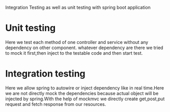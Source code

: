 Integration Testing as well as unit testing with spring boot application

Unit testing
=============
Here we test each method of one controller and service without any dependency on other component.
whatever dependency are there we tried to mock it first,then inject to the testable code and then start test.

Integration testing
=============

Here we allow spring to autowire or inject dependency like in real time.Here we are not directly mock the dependencies because actual object will be injected by spring.With the help of mockmvc we directly create get,post,put request and fetch response from our resources.

